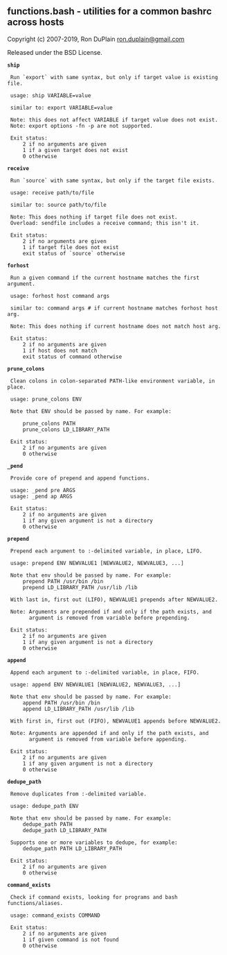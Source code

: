 ## functions.bash - utilities for a common bashrc across hosts

Copyright (c) 2007-2019, Ron DuPlain <ron.duplain@gmail.com>

Released under the BSD License.

**`ship`**

     Run `export` with same syntax, but only if target value is existing file.

     usage: ship VARIABLE=value

     similar to: export VARIABLE=value

     Note: this does not affect VARIABLE if target value does not exist.
     Note: export options -fn -p are not supported.

     Exit status:
         2 if no arguments are given
         1 if a given target does not exist
         0 otherwise

**`receive`**

     Run `source` with same syntax, but only if the target file exists.

     usage: receive path/to/file

     similar to: source path/to/file

     Note: This does nothing if target file does not exist.
     Overload: sendfile includes a receive command; this isn't it.

     Exit status:
         2 if no arguments are given
         1 if target file does not exist
         exit status of `source` otherwise

**`forhost`**

     Run a given command if the current hostname matches the first argument.

     usage: forhost host command args

     similar to: command args # if current hostname matches forhost host arg.

     Note: This does nothing if current hostname does not match host arg.

     Exit status:
         2 if no arguments are given
         1 if host does not match
         exit status of command otherwise

**`prune_colons`**

     Clean colons in colon-separated PATH-like environment variable, in place.

     usage: prune_colons ENV

     Note that ENV should be passed by name. For example:

         prune_colons PATH
         prune_colons LD_LIBRARY_PATH

     Exit status:
         2 if no arguments are given
         0 otherwise

**`_pend`**

     Provide core of prepend and append functions.

     usage: _pend pre ARGS
     usage: _pend ap ARGS

     Exit status:
         2 if no arguments are given
         1 if any given argument is not a directory
         0 otherwise

**`prepend`**

     Prepend each argument to :-delimited variable, in place, LIFO.

     usage: prepend ENV NEWVALUE1 [NEWVALUE2, NEWVALUE3, ...]

     Note that env should be passed by name. For example:
         prepend PATH /usr/bin /bin
         prepend LD_LIBRARY_PATH /usr/lib /lib

     With last in, first out (LIFO), NEWVALUE1 prepends after NEWVALUE2.

     Note: Arguments are prepended if and only if the path exists, and
           argument is removed from variable before prepending.

     Exit status:
         2 if no arguments are given
         1 if any given argument is not a directory
         0 otherwise

**`append`**

     Append each argument to :-delimited variable, in place, FIFO.

     usage: append ENV NEWVALUE1 [NEWVALUE2, NEWVALUE3, ...]

     Note that env should be passed by name. For example:
         append PATH /usr/bin /bin
         append LD_LIBRARY_PATH /usr/lib /lib

     With first in, first out (FIFO), NEWVALUE1 appends before NEWVALUE2.

     Note: Arguments are appended if and only if the path exists, and
           argument is removed from variable before appending.

     Exit status:
         2 if no arguments are given
         1 if any given argument is not a directory
         0 otherwise

**`dedupe_path`**

     Remove duplicates from :-delimited variable.

     usage: dedupe_path ENV

     Note that env should be passed by name. For example:
         dedupe_path PATH
         dedupe_path LD_LIBRARY_PATH

     Supports one or more variables to dedupe, for example:
         dedupe_path PATH LD_LIBRARY_PATH

     Exit status:
         2 if no arguments are given
         0 otherwise

**`command_exists`**

     Check if command exists, looking for programs and bash functions/aliases.

     usage: command_exists COMMAND

     Exit status:
         2 if no arguments are given
         1 if given command is not found
         0 otherwise

